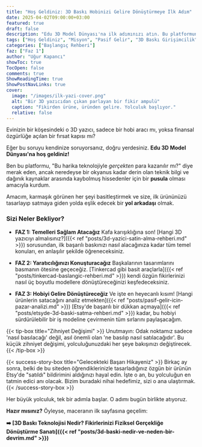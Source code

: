 ```yaml
---
title: "Hoş Geldiniz: 3D Baskı Hobinizi Gelire Dönüştürmeye İlk Adım"
date: 2025-04-02T09:00:00+03:00
featured: true
draft: false
description: "Edu 3D Model Dünyası'na ilk adımınızı atın. Bu platformun misyonunu, size nasıl bir yol arkadaşı olacağını ve 3D baskı hobinizi nasıl bir gelir modeline dönüştüreceğimizi keşfedin."
tags: ["Hoş Geldiniz", "Misyon", "Pasif Gelir", "3D Baskı Girişimcilik", "Başlangıç"]
categories: ["Başlangıç Rehberi"]
faz: ["Faz 1"]
author: "Uğur Kapancı"
showToc: true
TocOpen: false
comments: true
ShowReadingTime: true
ShowPostNavLinks: true
cover:
  image: "/images/ilk-yazi-cover.png"
  alt: "Bir 3D yazıcıdan çıkan parlayan bir fikir ampulü"
  caption: "Fikirden ürüne, üründen gelire. Yolculuk başlıyor."
  relative: false
---
```


Evinizin bir köşesindeki o 3D yazıcı, sadece bir hobi aracı mı, yoksa finansal özgürlüğe açılan bir fırsat kapısı mı?

Eğer bu soruyu kendinize soruyorsanız, doğru yerdesiniz. **Edu 3D Model Dünyası'na hoş geldiniz!**

Ben bu platformu, "Bu harika teknolojiyle *gerçekten* para kazanılır mı?" diye merak eden, ancak neredeyse bir okyanus kadar derin olan teknik bilgi ve dağınık kaynaklar arasında kaybolmuş hissedenler için bir **pusula** olması amacıyla kurdum.

Amacım, karmaşık görünen her şeyi basitleştirmek ve size, ilk ürününüzü tasarlayıp satmaya giden yolda eşlik edecek bir **yol arkadaşı** olmak.

### Sizi Neler Bekliyor?

* **FAZ 1: Temelleri Sağlam Atacağız**
    Kafa karışıklığına son! [Hangi 3D yazıcıyı almalısınız?]({{< ref "posts/3d-yazici-satin-alma-rehberi.md" >}}) sorusundan, ilk başarılı baskınızı nasıl alacağınıza kadar tüm temel konuları, en anlaşılır şekilde öğreneceksiniz.

* **FAZ 2: Yaratıcılığınızı Konuşturacağız**
    Başkalarının tasarımlarını basmanın ötesine geçeceğiz. [Tinkercad gibi basit araçlarla]({{< ref "posts/tinkercad-baslangic-rehberi.md" >}}) kendi özgün fikirlerinizi nasıl üç boyutlu modellere dönüştüreceğinizi keşfedeceksiniz.

* **FAZ 3: Hobiyi Gelire Dönüştüreceğiz**
    Ve işte en heyecanlı kısım! [Hangi ürünlerin satacağını analiz etmekten]({{< ref "posts/pasif-gelir-icin-pazar-analizi.md" >}}) [Etsy'de başarılı bir dükkan açmaya]({{< ref "posts/etsyde-3d-baski-satma-rehberi.md" >}}) kadar, bu hobiyi sürdürülebilir bir iş modeline çevirmenin tüm sırlarını paylaşacağım.

{{< tip-box title="Zihniyet Değişimi" >}}
Unutmayın: Odak noktamız sadece 'nasıl basılacağı' değil, asıl önemli olan 'ne basılıp nasıl satılacağıdır'. Bu küçük zihniyet değişimi, yolculuğunuzdaki her şeye bakışınızı değiştirecek.
{{< /tip-box >}}

{{< success-story-box title="Gelecekteki Başarı Hikayeniz" >}}
Birkaç ay sonra, belki de bu siteden öğrendiklerinizle tasarladığınız özgün bir ürünün Etsy'de "satıldı" bildirimini aldığınızı hayal edin. İşte o an, bu yolculuğun en tatmin edici anı olacak. Bizim buradaki nihai hedefimiz, sizi o ana ulaştırmak.
{{< /success-story-box >}}

Her büyük yolculuk, tek bir adımla başlar. O adımı bugün birlikte atıyoruz.

**Hazır mısınız?** Öyleyse, maceranın ilk sayfasına geçelim:

**➡️ [3D Baskı Teknolojisi Nedir? Fikirlerinizi Fiziksel Gerçekliğe Dönüştürme Sanatı]({{< ref "posts/3d-baski-nedir-ve-neden-bir-devrim.md" >}})**